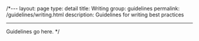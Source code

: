 /*---
layout: page
type: detail
title: Writing
group: guidelines
permalink: /guidelines/writing.html
description: Guidelines for writing best practices

---

Guidelines go here.
*/
